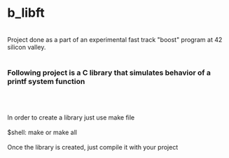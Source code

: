 # b_libft
<br>
Project done as a part of an experimental fast track "boost" program at 42 silicon valley.
<br><br>
<h3> Following project is a C library that simulates behavior of a printf system function </h3>
<br><br>
<p>In order to create a library just use make file<br><br>$shell: make or make all <br><br>
Once the library is created, just compile it with your project<br>

